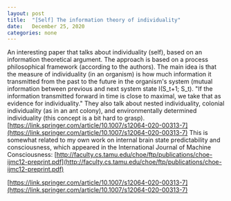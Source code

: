 ```yaml
---
layout: post
title:  "[Self] The information theory of individuality"
date:   December 25, 2020
categories: none
---
```


An interesting paper that talks about individuality (self), based on an information theoretical argument. The approach is based on a process philosophical framework (according to the authors). The main idea is that the measure of individuality (in an organism) is how much information it transmitted from the past to the future in the organism's system (mutual information between previous and next system state I(S_t+1; S_t). "If the information transmitted forward in time is close to maximal, we take that as evidence for individuality." They also talk about nested individuality, colonial individuality (as in an ant colony), and environmentally determined individuality (this concept is a bit hard to grasp).  [https://link.springer.com/article/10.1007/s12064-020-00313-7](https://link.springer.com/article/10.1007/s12064-020-00313-7) This is somewhat related to my own work on internal brain state predictability and consciousness, which appeared in the International Journal of Machine Consciousness: [http://faculty.cs.tamu.edu/choe/ftp/publications/choe-ijmc12-preprint.pdf](http://faculty.cs.tamu.edu/choe/ftp/publications/choe-ijmc12-preprint.pdf)



[https://link.springer.com/article/10.1007/s12064-020-00313-7](https://link.springer.com/article/10.1007/s12064-020-00313-7)



 

